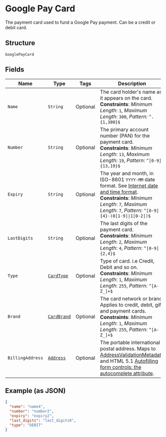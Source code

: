 
# Google Pay Card

The payment card used to fund a Google Pay payment. Can be a credit or debit card.

## Structure

`GooglePayCard`

## Fields

| Name | Type | Tags | Description | Getter | Setter |
|  --- | --- | --- | --- | --- | --- |
| `Name` | `String` | Optional | The card holder's name as it appears on the card.<br>**Constraints**: *Minimum Length*: `1`, *Maximum Length*: `300`, *Pattern*: `^.{1,300}$` | String getName() | setName(String name) |
| `Number` | `String` | Optional | The primary account number (PAN) for the payment card.<br>**Constraints**: *Minimum Length*: `13`, *Maximum Length*: `19`, *Pattern*: `^[0-9]{13,19}$` | String getNumber() | setNumber(String number) |
| `Expiry` | `String` | Optional | The year and month, in ISO-8601 `YYYY-MM` date format. See [Internet date and time format](https://tools.ietf.org/html/rfc3339#section-5.6).<br>**Constraints**: *Minimum Length*: `7`, *Maximum Length*: `7`, *Pattern*: `^[0-9]{4}-(0[1-9]\|1[0-2])$` | String getExpiry() | setExpiry(String expiry) |
| `LastDigits` | `String` | Optional | The last digits of the payment card.<br>**Constraints**: *Minimum Length*: `2`, *Maximum Length*: `4`, *Pattern*: `^[0-9]{2,4}$` | String getLastDigits() | setLastDigits(String lastDigits) |
| `Type` | [`CardType`](../../doc/models/card-type.md) | Optional | Type of card. i.e Credit, Debit and so on.<br>**Constraints**: *Minimum Length*: `1`, *Maximum Length*: `255`, *Pattern*: `^[A-Z_]+$` | CardType getType() | setType(CardType type) |
| `Brand` | [`CardBrand`](../../doc/models/card-brand.md) | Optional | The card network or brand. Applies to credit, debit, gift, and payment cards.<br>**Constraints**: *Minimum Length*: `1`, *Maximum Length*: `255`, *Pattern*: `^[A-Z_]+$` | CardBrand getBrand() | setBrand(CardBrand brand) |
| `BillingAddress` | [`Address`](../../doc/models/address.md) | Optional | The portable international postal address. Maps to [AddressValidationMetadata](https://github.com/googlei18n/libaddressinput/wiki/AddressValidationMetadata) and HTML 5.1 [Autofilling form controls: the autocomplete attribute](https://www.w3.org/TR/html51/sec-forms.html#autofilling-form-controls-the-autocomplete-attribute). | Address getBillingAddress() | setBillingAddress(Address billingAddress) |

## Example (as JSON)

```json
{
  "name": "name4",
  "number": "number2",
  "expiry": "expiry2",
  "last_digits": "last_digits8",
  "type": "DEBIT"
}
```

